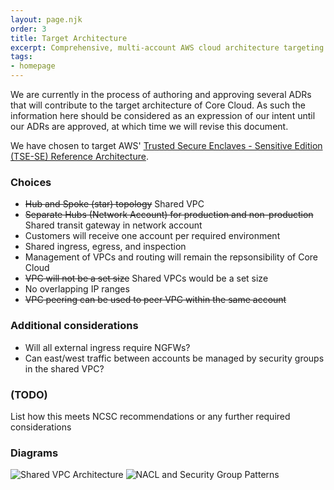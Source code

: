 ```yaml
---
layout: page.njk
order: 3
title: Target Architecture
excerpt: Comprehensive, multi-account AWS cloud architecture targeting sensitive level workloads
tags:
- homepage
---
```


We are currently in the process of authoring and approving several ADRs that will contribute to the target architecture of Core Cloud. As such the information here should be considered as an expression of our intent until our ADRs are approved, at which time we will revise this document.

We have chosen to target AWS' [Trusted Secure Enclaves -  Sensitive Edition (TSE-SE) Reference Architecture](https://github.com/aws-samples/landing-zone-accelerator-on-aws-for-tse-se/blob/main/architecture-doc/readme.md).

### Choices
* ~~Hub and Spoke (star) topology~~
Shared VPC
* ~~Separate Hubs (Network Account) for production and non-production~~
Shared transit gateway in network account
* Customers will receive one account per required environment
* Shared ingress, egress, and inspection
* Management of VPCs and routing will remain the repsonsibility of Core Cloud
* ~~VPC will not be a set size~~
Shared VPCs would be a set size
* No overlapping IP ranges
* ~~VPC peering can be used to peer VPC within the same account~~


### Additional considerations
* Will all external ingress require NGFWs?
* Can east/west traffic between accounts be managed by security groups in the shared VPC?

### (TODO)
List how this meets NCSC recommendations or any further required considerations
### Diagrams
![Shared VPC Architecture](https://github.com/aws-samples/landing-zone-accelerator-on-aws-for-tse-se/blob/main/architecture-doc/images/sensitive-central.png, "Shared VPC Architecture")
![NACL and Security Group Patterns](https://github.com/aws-samples/landing-zone-accelerator-on-aws-for-tse-se/blob/main/architecture-doc/images/TSE-SE4.png, "NACL and Security Group Patterns")